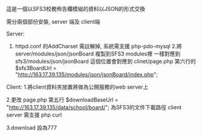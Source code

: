 這是一個以SFS3校務佈告欄模組的資料以JSON的形式交換

需分兩個部份安裝, server 端及 client端

Server:
1. httpd.conf 的AddCharset 需註解掉, 系統需支援 php-pdo-mysql
2.將server/modules/json/jsonBoard  複製到SFS3 modules裡
一樣對應到 sfs3/modules/json/jsonBoard
這個位置會對應到 clinet/page.php 
第六行的 $sfs3BoardUrl = "http://163.17.39.135/modules/json/jsonBoard/index.php";



Client:
1.將client資料夾放置將做為公開服務的web server上

2.更改 page.php 第五行 $downloadBaseUrl = "http://163.17.39.135/data/school/board/";
為SFS3的文件下載路徑
client server 需支援 php curl

3.download 設為777   

